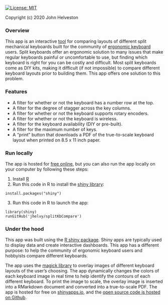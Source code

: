 
<!-- README.md is generated from README.Rmd. Please edit that file -->

[![License:
MIT](https://img.shields.io/github/license/jhelvy/splitKbCompare)](https://github.com/jhelvy/splitKbCompare/blob/master/LICENSE.txt)

<a href="https://github.com/jhelvy/splitKbCompare" target="_blank">
<i class="fa fa-github fa-lg"></i></a> Copyright (c) 2020 John Helveston

### Overview

This app is an interactive
[tool](https://jhelvy.shinyapps.io/splitkbcompare/) for comparing
layouts of different split mechanical keyboards built for the community
of [ergonomic keyboard](https://www.reddit.com/r/ErgoMechKeyboards/)
users. Split keyboards offer an ergonomic solution to many issues that
make regular keyboards painful or uncomfortable to use, but finding
which keyboard is right for you can be costly and difficult. Most split
keyboards come as DIY kits, making it difficult (if not impossible) to
compare different keyboard layouts prior to building them. This app
offers one solution to this problem.

### Features

  - A filter for whether or not the keyboard has a number row at the
    top.
  - A filter for the degree of stagger across the key columns.
  - A filter for whether or not the keyboard supports rotary encoders.
  - A filter for whether or not the keyboard is wireless.
  - A filter for the keyboard availability (DIY or pre-built).
  - A filter for the maximum number of keys.
  - A “print” button that downloads a PDF of the true-to-scale keyboard
    layout when printed on 8.5 x 11 inch paper.

### Run locally

The app is hosted for [free
online](https://jhelvy.shinyapps.io/splitkbcompare/), but you can also
run the app locally on your computer by following these steps:

1.  Install [R](https://cloud.r-project.org/)
2.  Run this code in R to install the [shiny
    library](https://shiny.rstudio.com/):

<!-- end list -->

    install.packages("shiny")

3.  Run this code in R to launch the app:

<!-- end list -->

    library(shiny)
    runGitHub('jhelvy/splitKbCompare')

### Under the hood

This app was built using the [R shiny
package](https://shiny.rstudio.com/). Shiny apps are typically used to
display data and create interactive dashboards. This app has a different
purpose: to help the community of ergonomic keyboard users and hobbyists
compare different keyboards.

The app uses the [magick
library](https://cran.r-project.org/web/packages/magick/vignettes/intro.html)
to overlay images of different keyboard layouts of the user’s choosing.
The app dynamically changes the colors of each keyboard image in real
time to help identify the contours of each different keyboard. To print
the image to scale, the overlay image is inserted into a RMarkdown
document and converted into a true-to-scale PDF. The app is hosted for
free on [shinyapps.io](https://www.shinyapps.io/), and the [open source
code is hosted on Github](https://github.com/jhelvy/splitKbCompare).
